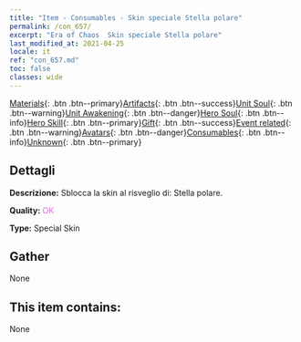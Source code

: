 ```yaml
---
title: "Item - Consumables - Skin speciale Stella polare"
permalink: /con_657/
excerpt: "Era of Chaos  Skin speciale Stella polare"
last_modified_at: 2021-04-25
locale: it
ref: "con_657.md"
toc: false
classes: wide
---
```

 [Materials](/ItemsIT/){: .btn .btn--primary}[Artifacts](/ItemsIT/Artifacts/){: .btn .btn--success}[Unit Soul](/ItemsIT/UnitSoul/){: .btn .btn--warning}[Unit Awakening](/ItemsIT/UnitAwakening/){: .btn .btn--danger}[Hero Soul](/ItemsIT/HeroSoul/){: .btn .btn--info}[Hero Skill](/ItemsIT/HeroSkill/){: .btn .btn--primary}[Gift](/ItemsIT/Gift/){: .btn .btn--success}[Event related](/ItemsIT/Events/){: .btn .btn--warning}[Avatars](/ItemsIT/Avatars/){: .btn .btn--danger}[Consumables](/ItemsIT/Consumables/){: .btn .btn--info}[Unknown](/ItemsIT/Unknown/){: .btn .btn--primary}

## Dettagli
 **Descrizione:** Sblocca la skin al risveglio di: Stella polare.

 **Quality:** <span style="color: #DA70D6">OK</span>

 **Type:** Special Skin

## Gather

  None

## This item contains:

  None


